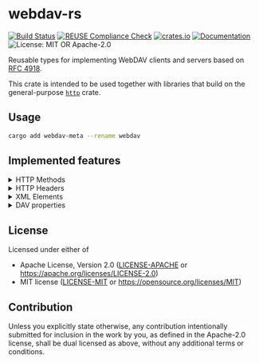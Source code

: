<!--
SPDX-FileCopyrightText: d-k-bo <d-k-bo@mailbox.org>

SPDX-License-Identifier: CC0-1.0
-->

# webdav-rs

[![Build Status][ci-badge]][ci-link]
[![REUSE Compliance Check][reuse-badge]][reuse-link]
[![crates.io][crates-badge]][crates-link]
[![Documentation][docs-badge]][docs-link]
![License: MIT OR Apache-2.0][license-badge]

[ci-badge]: https://github.com/d-k-bo/webdav-rs/actions/workflows/ci.yaml/badge.svg?branch=main
[ci-link]: https://github.com/d-k-bo/webdav-rs/actions?query=workflow%3ACI
[reuse-badge]: https://github.com/d-k-bo/webdav-rs/actions/workflows/reuse.yaml/badge.svg?branch=main
[reuse-link]: https://reuse.software/
[crates-badge]: https://img.shields.io/crates/v/webdav-meta
[crates-link]: https://lib.rs/crates/webdav-meta
[docs-badge]: https://img.shields.io/docsrs/webdav-meta
[docs-link]: https://docs.rs/webdav-meta
[license-badge]: https://img.shields.io/crates/l/webdav-meta

<!-- cargo-rdme start -->

Reusable types for implementing WebDAV clients and servers based on
[RFC 4918][rfc].

This crate is intended to be used together with libraries that build on the
general-purpose [`http`][http] crate.

[rfc]: http://webdav.org/specs/rfc4918.html
[http]: https://docs.rs/http/latest/http/

## Usage

```sh
cargo add webdav-meta --rename webdav
```

## Implemented features

<details>
    <summary>HTTP Methods</summary>

HTTP methods are currently defined as static variables, but should be moved
to constants in the future.

- [X] `PROPFIND`
- [X] `PROPPATCH`
- [X] `MKCOL`
- [X] `COPY`
- [X] `MOVE`
- [X] `LOCK`
- [X] `UNLOCK`

</details>
<details>
    <summary>HTTP Headers</summary>

- [X] `DAV`
- [X] `Depth`
- [X] `Destination`
- [X] `If`
- [X] `Lock-Token`
- [X] `Overwrite`
- [X] `Timeout`

</details>
<details>
    <summary>XML Elements</summary>

- [ ] `activelock`
- [X] `allprop`: internally implemented for
  `Propfind`
- [X] `collection`: internally implemented for
  `ResourceType`
- [ ] `depth`
- [ ] `error`: currently just a string
- [ ] `exclusive`
- [X] `href`
- [X] `include`
- [ ] `location`
- [ ] `lockentry`
- [ ] `lockinfo`
- [ ] `lockroot`
- [ ] `lockscope`
- [ ] `locktoken`
- [ ] `locktype`
- [X] `multistatus`
- [ ] `owner`
- [X] `prop`
- [ ] `propertyupdate`
- [X] `propfind`
- [X] `propname`: internally implemented for
  `Propfind`
- [X] `propstat`
- [ ] `remove`
- [X] `response`
- [X] `responsedescription`
- [ ] `set`
- [ ] `shared`
- [ ] `status`
- [ ] `timeout`
- [ ] `write`

</details>
<details>
    <summary>DAV properties</summary>

- [X] `creationdate`
- [X] `displayname`
- [X] `getcontentlanguage`
- [X] `getcontentlength`
- [X] `getcontenttype`
- [X] `getetag`
- [X] `getlastmodified`
- [X] `lockdiscovery`
- [X] `resourcetype`
- [X] `supportedlock`

</details>

<!-- cargo-rdme end -->

## License

Licensed under either of

- Apache License, Version 2.0 ([LICENSE-APACHE](LICENSE-APACHE) or https://apache.org/licenses/LICENSE-2.0)
- MIT license ([LICENSE-MIT](LICENSE-MIT) or https://opensource.org/licenses/MIT)

## Contribution

Unless you explicitly state otherwise, any contribution intentionally submitted
for inclusion in the work by you, as defined in the Apache-2.0 license, shall be
dual licensed as above, without any additional terms or conditions.
